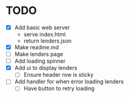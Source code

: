 # TODO

- [x] Add basic web server
  - serve index.html
  - return lenders.json
- [x] Make readme.md
- [ ] Make lenders page
- [ ] Add loading spinner
- [x] Add ui to display lenders
  - [ ] Ensure header row is sticky
- [ ] Add handler for when error loading lenders
  - [ ] Have button to retry loading
